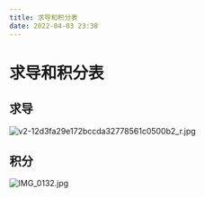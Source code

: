 ```yaml
---
title: 求导和积分表
date: 2022-04-03 23:38
---
```

# 求导和积分表
## 求导
![v2-12d3fa29e172bccda32778561c0500b2_r.jpg](http://image.tjzfile.xyz/images/2022/04/03/v2-12d3fa29e172bccda32778561c0500b2_r.jpg)
## 积分
![IMG_0132.jpg](http://image.tjzfile.xyz/images/2022/04/03/IMG_0132.jpg)